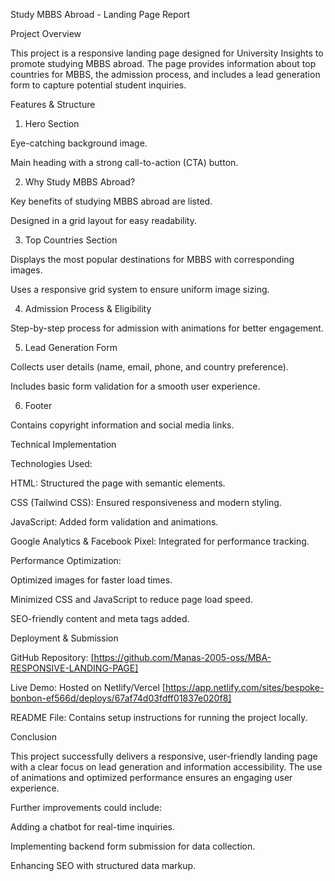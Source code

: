 Study MBBS Abroad - Landing Page Report

Project Overview

This project is a responsive landing page designed for University Insights to promote studying MBBS abroad. The page provides information about top countries for MBBS, the admission process, and includes a lead generation form to capture potential student inquiries.

Features & Structure

1. Hero Section

Eye-catching background image.

Main heading with a strong call-to-action (CTA) button.

2. Why Study MBBS Abroad?

Key benefits of studying MBBS abroad are listed.

Designed in a grid layout for easy readability.

3. Top Countries Section

Displays the most popular destinations for MBBS with corresponding images.

Uses a responsive grid system to ensure uniform image sizing.

4. Admission Process & Eligibility

Step-by-step process for admission with animations for better engagement.

5. Lead Generation Form

Collects user details (name, email, phone, and country preference).

Includes basic form validation for a smooth user experience.

6. Footer

Contains copyright information and social media links.

Technical Implementation

Technologies Used:

HTML: Structured the page with semantic elements.

CSS (Tailwind CSS): Ensured responsiveness and modern styling.

JavaScript: Added form validation and animations.

Google Analytics & Facebook Pixel: Integrated for performance tracking.

Performance Optimization:

Optimized images for faster load times.

Minimized CSS and JavaScript to reduce page load speed.

SEO-friendly content and meta tags added.

Deployment & Submission

GitHub Repository: [https://github.com/Manas-2005-oss/MBA-RESPONSIVE-LANDING-PAGE]

Live Demo: Hosted on Netlify/Vercel [https://app.netlify.com/sites/bespoke-bonbon-ef566d/deploys/67af74d03fdff01837e020f8]

README File: Contains setup instructions for running the project locally.

Conclusion

This project successfully delivers a responsive, user-friendly landing page with a clear focus on lead generation and information accessibility. The use of animations and optimized performance ensures an engaging user experience.

Further improvements could include:

Adding a chatbot for real-time inquiries.

Implementing backend form submission for data collection.

Enhancing SEO with structured data markup.

